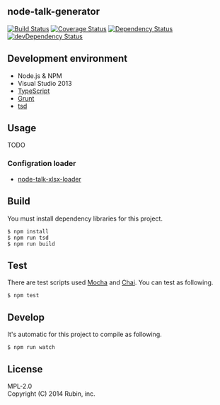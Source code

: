 node-talk-generator
-------------------
[![Build Status](https://travis-ci.org/Rubin-inc/node-talk-generator.svg?branch=master)](https://travis-ci.org/Rubin-inc/node-talk-generator)
[![Coverage Status](https://img.shields.io/coveralls/Rubin-inc/node-talk-generator.svg)](https://coveralls.io/r/Rubin-inc/node-talk-generator?branch=master)
[![Dependency Status](https://david-dm.org/Rubin-inc/node-talk-generator.svg)](https://david-dm.org/Rubin-inc/node-talk-generator)
[![devDependency Status](https://david-dm.org/Rubin-inc/node-talk-generator/dev-status.svg)](https://david-dm.org/Rubin-inc/node-talk-generator#info=devDependencies)

## Development environment
* Node.js & NPM
* Visual Studio 2013
* [TypeScript](http://www.typescriptlang.org)
* [Grunt](http://gruntjs.com)
* [tsd](http://definitelytyped.org/tsd/)

## Usage
TODO

### Configration loader
- [node-talk-xlsx-loader](https://github.com/pine613/node-talk-generator-xlsx-loader)

## Build
You must install dependency libraries for this project.

```
$ npm install
$ npm run tsd
$ npm run build
```

## Test
There are test scripts used [Mocha](http://mochajs.org) and [Chai](http://chaijs.com). You can test as following.

```
$ npm test
```

## Develop
It's automatic for this project to compile as following.

```
$ npm run watch
```

## License
MPL-2.0<br />
Copyright (C) 2014 Rubin, inc.